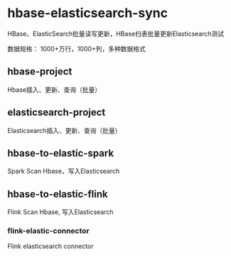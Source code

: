 # hbase-elasticsearch-sync
HBase、ElasticSearch批量读写更新，HBase扫表批量更新Elasticsearch测试

数据规格：
1000+万行，1000+列，多种数据格式

## hbase-project
Hbase插入、更新、查询（批量）

## elasticsearch-project
Elasticsearch插入、更新、查询（批量）

## hbase-to-elastic-spark
Spark Scan Hbase，写入Elasticsearch

## hbase-to-elastic-flink
Flink Scan Hbase, 写入Elasticsearch
### flink-elastic-connector
Flink elasticsearch connector 